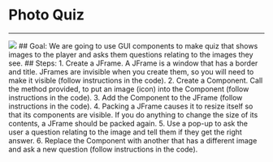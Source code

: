 
# Photo Quiz
  <hr/>
  <img src="./images/photoQuiz.png"/>
## Goal:
   We are going to use GUI components to make quiz that shows images to the player and asks them questions relating to the images they see.
## Steps:
1. Create a JFrame. A JFrame is a window that has a border and title. JFrames are invisible when you create them, so you will need to make it visible (follow instructions in the code).
2. Create a Component. Call the method provided, to put an image (icon) into the Component (follow instructions in the code).
3. Add the Component to the JFrame (follow instructions in the code).
4. Packing a JFrame causes it to resize itself so that its components are visible. If you do anything to change the size of its contents, a JFrame should be packed again.
5. Use a pop-up to ask the user a question relating to the image and tell them if they get the right answer. 
6. Replace the Component with another that has a different image and ask a new question (follow instructions in the code).
  
 

